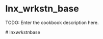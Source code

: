 # lnx_wrkstn_base

TODO: Enter the cookbook description here.

#   l n x _ w r k s t n _ b a s e  
 